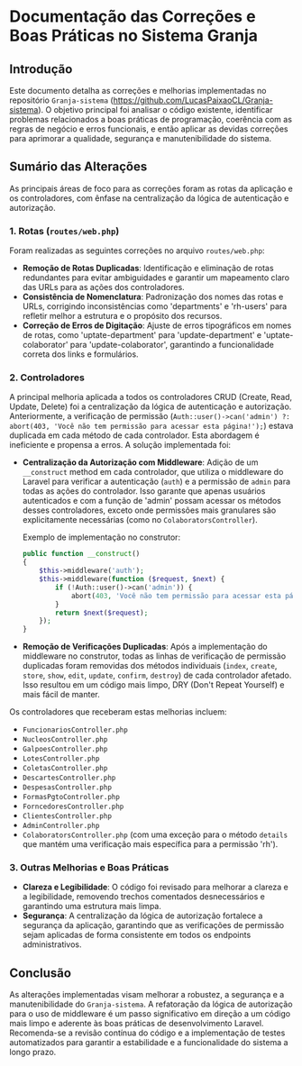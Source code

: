 # Documentação das Correções e Boas Práticas no Sistema Granja

## Introdução

Este documento detalha as correções e melhorias implementadas no repositório `Granja-sistema` (https://github.com/LucasPaixaoCL/Granja-sistema). O objetivo principal foi analisar o código existente, identificar problemas relacionados a boas práticas de programação, coerência com as regras de negócio e erros funcionais, e então aplicar as devidas correções para aprimorar a qualidade, segurança e manutenibilidade do sistema.

## Sumário das Alterações

As principais áreas de foco para as correções foram as rotas da aplicação e os controladores, com ênfase na centralização da lógica de autenticação e autorização.

### 1. Rotas (`routes/web.php`)

Foram realizadas as seguintes correções no arquivo `routes/web.php`:

*   **Remoção de Rotas Duplicadas**: Identificação e eliminação de rotas redundantes para evitar ambiguidades e garantir um mapeamento claro das URLs para as ações dos controladores.
*   **Consistência de Nomenclatura**: Padronização dos nomes das rotas e URLs, corrigindo inconsistências como 'departments' e 'rh-users' para refletir melhor a estrutura e o propósito dos recursos.
*   **Correção de Erros de Digitação**: Ajuste de erros tipográficos em nomes de rotas, como 'uptate-department' para 'update-department' e 'uptate-colaborator' para 'update-colaborator', garantindo a funcionalidade correta dos links e formulários.

### 2. Controladores

A principal melhoria aplicada a todos os controladores CRUD (Create, Read, Update, Delete) foi a centralização da lógica de autenticação e autorização. Anteriormente, a verificação de permissão (`Auth::user()->can('admin') ?: abort(403, 'Você não tem permissão para acessar esta página!');`) estava duplicada em cada método de cada controlador. Esta abordagem é ineficiente e propensa a erros. A solução implementada foi:

*   **Centralização da Autorização com Middleware**: Adição de um `__construct` method em cada controlador, que utiliza o middleware do Laravel para verificar a autenticação (`auth`) e a permissão de `admin` para todas as ações do controlador. Isso garante que apenas usuários autenticados e com a função de 'admin' possam acessar os métodos desses controladores, exceto onde permissões mais granulares são explicitamente necessárias (como no `ColaboratorsController`).

    Exemplo de implementação no construtor:
    ```php
    public function __construct()
    {
        $this->middleware('auth');
        $this->middleware(function ($request, $next) {
            if (!Auth::user()->can('admin')) {
                abort(403, 'Você não tem permissão para acessar esta página!');
            }
            return $next($request);
        });
    }
    ```

*   **Remoção de Verificações Duplicadas**: Após a implementação do middleware no construtor, todas as linhas de verificação de permissão duplicadas foram removidas dos métodos individuais (`index`, `create`, `store`, `show`, `edit`, `update`, `confirm`, `destroy`) de cada controlador afetado. Isso resultou em um código mais limpo, DRY (Don't Repeat Yourself) e mais fácil de manter.

Os controladores que receberam estas melhorias incluem:

*   `FuncionariosController.php`
*   `NucleosController.php`
*   `GalpoesController.php`
*   `LotesController.php`
*   `ColetasController.php`
*   `DescartesController.php`
*   `DespesasController.php`
*   `FormasPgtoController.php`
*   `ForncedoresController.php`
*   `ClientesController.php`
*   `AdminController.php`
*   `ColaboratorsController.php` (com uma exceção para o método `details` que mantém uma verificação mais específica para a permissão 'rh').

### 3. Outras Melhorias e Boas Práticas

*   **Clareza e Legibilidade**: O código foi revisado para melhorar a clareza e a legibilidade, removendo trechos comentados desnecessários e garantindo uma estrutura mais limpa.
*   **Segurança**: A centralização da lógica de autorização fortalece a segurança da aplicação, garantindo que as verificações de permissão sejam aplicadas de forma consistente em todos os endpoints administrativos.

## Conclusão

As alterações implementadas visam melhorar a robustez, a segurança e a manutenibilidade do `Granja-sistema`. A refatoração da lógica de autorização para o uso de middleware é um passo significativo em direção a um código mais limpo e aderente às boas práticas de desenvolvimento Laravel. Recomenda-se a revisão contínua do código e a implementação de testes automatizados para garantir a estabilidade e a funcionalidade do sistema a longo prazo.
